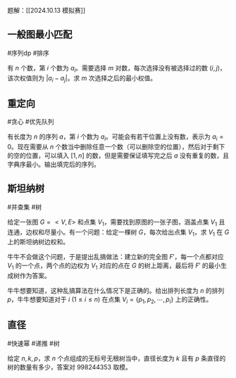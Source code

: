 题解：[[2024.10.13 模拟赛]]

## 一般图最小匹配

#序列dp #排序

有 $n$ 个数，第 $i$ 个数为 $a_i$。需要选择 $m$ 对数，每次选择没有被选择过的数 $(i,j)$，该次权值则为 $|a_i-a_j|$。求 $m$ 次选择之后的最小权值。

## 重定向

#贪心 #优先队列 

有长度为 $n$ 的序列 $a$，第 $i$ 个数为 $a_i$。可能会有若干位置上没有数，表示为 $a_i=0$。现在需要从 $n$ 个数当中删除任意一个数（可以删除空的位置），然后对于剩下的空的位置，可以填入 $[1,n]$ 的数，但是需要保证填写完之后 $a$ 没有重复的数，且字典序最小。输出填完后的序列。

## 斯坦纳树

#并查集 #树

给定一张图 $G=<V,E>$ 和点集 $V_1$，需要找到原图的一张子图，涵盖点集 $V_1$ 且连通，边权和尽量小。有一个问题：给定一棵树 $G$，每次给出点集 ${} V_1 {}$，求 $V_1$ 在 $G$ 上的斯坦纳树边权和。

牛牛不会做这个问题，于是提出乱搞做法：建立新的完全图 $F'$，每一个点都对应 $V_1$ 的一个点，两个点的边权为 $V_1$ 对应的点在 $G$ 的树上距离，最后将 $F'$ 的最小生成树作为答案。

牛牛想要知道，这种乱搞算法在什么情况下是正确的。给出排列长度为 $n$ 的排列 $p$，牛牛想要知道对于 $i$ $(1\le i\le n)$ 在点集 $V_i=\{p_1,p_2,\cdots,p_i\}$ 上的正确性。

## 直径

#快速幂 #递推 #树

给定 $n,k,p$，求 $n$ 个点组成的无标号无根树当中，直径长度为 $k$ 且有 $p$ 条直径的树的数量有多少，答案对 $998244353$ 取模。